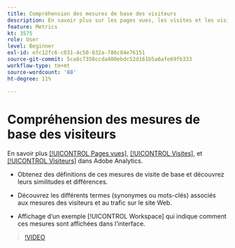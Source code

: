 ```yaml
---
title: Compréhension des mesures de base des visiteurs
description: En savoir plus sur les pages vues, les visites et les visiteurs dans Adobe Analytics. Découvrez les mesures de base des visiteurs qui vous aident à comprendre le trafic sur votre site Web.
feature: Metrics
kt: 3575
role: User
level: Beginner
exl-id: efc12fc6-c031-4c50-832a-786c84e76151
source-git-commit: 5ca8c7350ccda400ebdc52d161b5a6afe69fb333
workflow-type: tm+mt
source-wordcount: '88'
ht-degree: 11%

---
```


# Compréhension des mesures de base des visiteurs

En savoir plus [[!UICONTROL Pages vues]](https://experienceleague.adobe.com/docs/analytics/components/metrics/page-views.html?lang=en), [[!UICONTROL Visites]](https://experienceleague.adobe.com/docs/analytics/components/metrics/visits.html?lang=fr), et [[!UICONTROL Visiteurs]](https://experienceleague.adobe.com/docs/analytics/components/metrics/unique-visitors.html?lang=fr) dans Adobe Analytics.

* Obtenez des définitions de ces mesures de visite de base et découvrez leurs similitudes et différences.

* Découvrez les différents termes (synonymes ou mots-clés) associés aux mesures des visiteurs et au trafic sur le site Web.

* Affichage d’un exemple [!UICONTROL Workspace] qui indique comment ces mesures sont affichées dans l’interface.

>[!VIDEO](https://video.tv.adobe.com/v/28774/?quality=12&learn=on)
